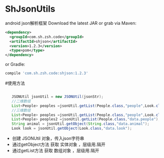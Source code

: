 # ShJsonUtils
android json解析框架
Download the latest JAR or grab via Maven:
~~~xml
<dependency>
  <groupId>com.sh.zsh.code</groupId>
  <artifactId>shjson</artifactId>
  <version>1.2.3</version>
  <type>pom</type>
</dependency>
~~~
or Gradle:
~~~gradle
compile 'com.sh.zsh.code:shjson:1.2.3'
~~~
#使用方法
~~~java

   JSONUtil jsonUtil = new JSONUtil(jsonStr);
   //二维数组
   List<People> peoples =jsonUtil.getList(People.class,"people",Look.class);
   //三维数组
   List<People> peoples =jsonUtil.getList(People.class,"people",Look.class,En.class);
   List<People> peoples2 =jsonUtil.getList(People.class,"data.people");
   String animal = jsonUtil.getObject(String.class,"data.animal");
   Look look = jsonUtil.getObject(Look.class,"data.look");
~~~
* 创建 JSONUtil 对象，传入json字符串
* 通过getObject方法 获取 实体对象 ，层级用.隔开
* 通过getList方法 获取 数组对象 ，层级用.隔开
